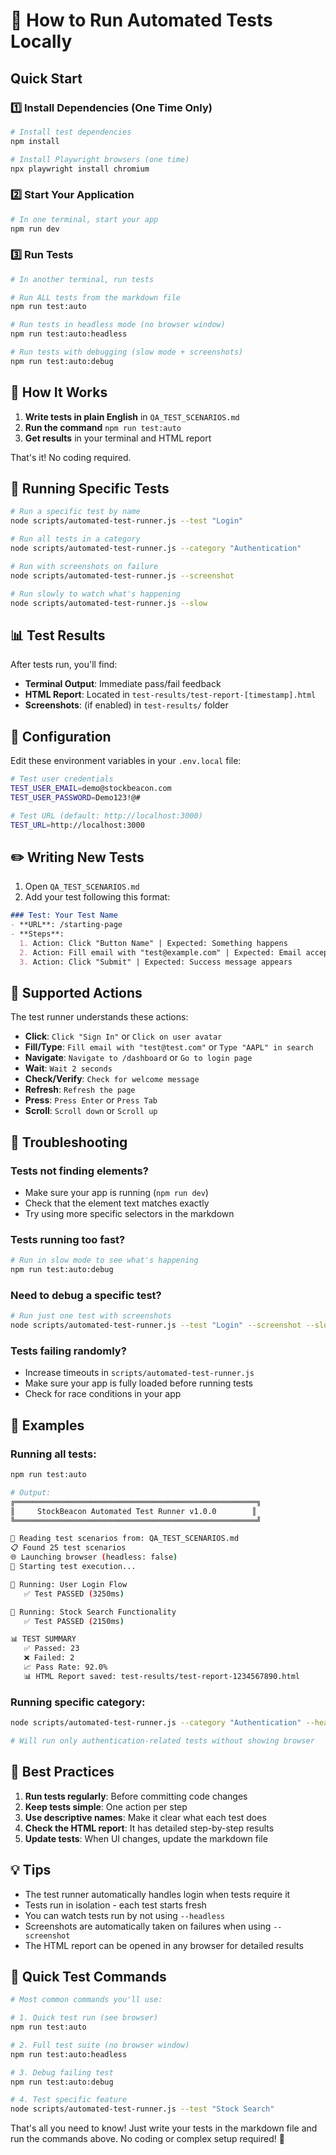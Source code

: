 # 🧪 How to Run Automated Tests Locally

## Quick Start

### 1️⃣ Install Dependencies (One Time Only)
```bash
# Install test dependencies
npm install

# Install Playwright browsers (one time)
npx playwright install chromium
```

### 2️⃣ Start Your Application
```bash
# In one terminal, start your app
npm run dev
```

### 3️⃣ Run Tests
```bash
# In another terminal, run tests

# Run ALL tests from the markdown file
npm run test:auto

# Run tests in headless mode (no browser window)
npm run test:auto:headless

# Run tests with debugging (slow mode + screenshots)
npm run test:auto:debug
```

## 📝 How It Works

1. **Write tests in plain English** in `QA_TEST_SCENARIOS.md`
2. **Run the command** `npm run test:auto`
3. **Get results** in your terminal and HTML report

That's it! No coding required.

## 🎯 Running Specific Tests

```bash
# Run a specific test by name
node scripts/automated-test-runner.js --test "Login"

# Run all tests in a category
node scripts/automated-test-runner.js --category "Authentication"

# Run with screenshots on failure
node scripts/automated-test-runner.js --screenshot

# Run slowly to watch what's happening
node scripts/automated-test-runner.js --slow
```

## 📊 Test Results

After tests run, you'll find:
- **Terminal Output**: Immediate pass/fail feedback
- **HTML Report**: Located in `test-results/test-report-[timestamp].html`
- **Screenshots**: (if enabled) in `test-results/` folder

## 🔧 Configuration

Edit these environment variables in your `.env.local` file:
```bash
# Test user credentials
TEST_USER_EMAIL=demo@stockbeacon.com
TEST_USER_PASSWORD=Demo123!@#

# Test URL (default: http://localhost:3000)
TEST_URL=http://localhost:3000
```

## ✏️ Writing New Tests

1. Open `QA_TEST_SCENARIOS.md`
2. Add your test following this format:

```markdown
### Test: Your Test Name
- **URL**: /starting-page
- **Steps**:
  1. Action: Click "Button Name" | Expected: Something happens
  2. Action: Fill email with "test@example.com" | Expected: Email accepted
  3. Action: Click "Submit" | Expected: Success message appears
```

## 🎨 Supported Actions

The test runner understands these actions:
- **Click**: `Click "Sign In"` or `Click on user avatar`
- **Fill/Type**: `Fill email with "test@test.com"` or `Type "AAPL" in search`
- **Navigate**: `Navigate to /dashboard` or `Go to login page`
- **Wait**: `Wait 2 seconds`
- **Check/Verify**: `Check for welcome message`
- **Refresh**: `Refresh the page`
- **Press**: `Press Enter` or `Press Tab`
- **Scroll**: `Scroll down` or `Scroll up`

## 🐛 Troubleshooting

### Tests not finding elements?
- Make sure your app is running (`npm run dev`)
- Check that the element text matches exactly
- Try using more specific selectors in the markdown

### Tests running too fast?
```bash
# Run in slow mode to see what's happening
npm run test:auto:debug
```

### Need to debug a specific test?
```bash
# Run just one test with screenshots
node scripts/automated-test-runner.js --test "Login" --screenshot --slow
```

### Tests failing randomly?
- Increase timeouts in `scripts/automated-test-runner.js`
- Make sure your app is fully loaded before running tests
- Check for race conditions in your app

## 📸 Examples

### Running all tests:
```bash
npm run test:auto

# Output:
╔══════════════════════════════════════════════════════╗
║     StockBeacon Automated Test Runner v1.0.0        ║
╚══════════════════════════════════════════════════════╝

📖 Reading test scenarios from: QA_TEST_SCENARIOS.md
📋 Found 25 test scenarios
🌐 Launching browser (headless: false)
🚀 Starting test execution...

🧪 Running: User Login Flow
   ✅ Test PASSED (3250ms)

🧪 Running: Stock Search Functionality
   ✅ Test PASSED (2150ms)

📊 TEST SUMMARY
   ✅ Passed: 23
   ❌ Failed: 2
   📈 Pass Rate: 92.0%
   📊 HTML Report saved: test-results/test-report-1234567890.html
```

### Running specific category:
```bash
node scripts/automated-test-runner.js --category "Authentication" --headless

# Will run only authentication-related tests without showing browser
```

## 🚀 Best Practices

1. **Run tests regularly**: Before committing code changes
2. **Keep tests simple**: One action per step
3. **Use descriptive names**: Make it clear what each test does
4. **Check the HTML report**: It has detailed step-by-step results
5. **Update tests**: When UI changes, update the markdown file

## 💡 Tips

- The test runner automatically handles login when tests require it
- Tests run in isolation - each test starts fresh
- You can watch tests run by not using `--headless`
- Screenshots are automatically taken on failures when using `--screenshot`
- The HTML report can be opened in any browser for detailed results

## 🎯 Quick Test Commands

```bash
# Most common commands you'll use:

# 1. Quick test run (see browser)
npm run test:auto

# 2. Full test suite (no browser window)
npm run test:auto:headless

# 3. Debug failing test
npm run test:auto:debug

# 4. Test specific feature
node scripts/automated-test-runner.js --test "Stock Search"
```

That's all you need to know! Just write your tests in the markdown file and run the commands above. No coding or complex setup required! 🎉
